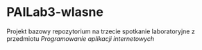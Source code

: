 # PAILab3-wlasne
Projekt bazowy repozytorium na trzecie spotkanie laboratoryjne z przedmiotu *Programowanie aplikacji internetowych*
